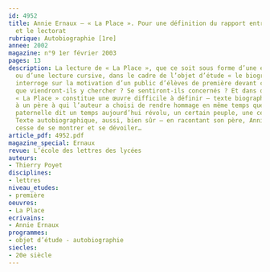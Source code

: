 ```yaml
---
id: 4952
title: Annie Ernaux – « La Place ». Pour une définition du rapport entre la forme
  et le lectorat
rubrique: Autobiographie [1re]
annee: 2002
magazine: n°9 1er février 2003
pages: 13
description: La lecture de « La Place », que ce soit sous forme d’une étude en classe
  ou d’une lecture cursive, dans le cadre de l’objet d’étude « le biographique »,
  interroge sur la motivation d’un public d’élèves de première devant cette œuvre – 
  que viendront-ils y chercher ? Se sentiront-ils concernés ? Et dans quelle mesure ?
  « La Place » constitue une œuvre difficile à définir – texte biographique consacré
  à un père à qui l’auteur a choisi de rendre hommage en même temps que cette figure
  paternelle dit un temps aujourd’hui révolu, un certain peuple, une certaine France.
  Texte autobiographique, aussi, bien sûr – en racontant son père, Annie Ernaux ne
  cesse de se montrer et se dévoiler…
article_pdf: 4952.pdf
magazine_special: Ernaux
revue: L’école des lettres des lycées
auteurs:
- Thierry Poyet
disciplines:
- lettres
niveau_etudes:
- première
oeuvres:
- La Place
ecrivains:
- Annie Ernaux
programmes:
- objet d’étude - autobiographie
siecles:
- 20e siècle
---
```

